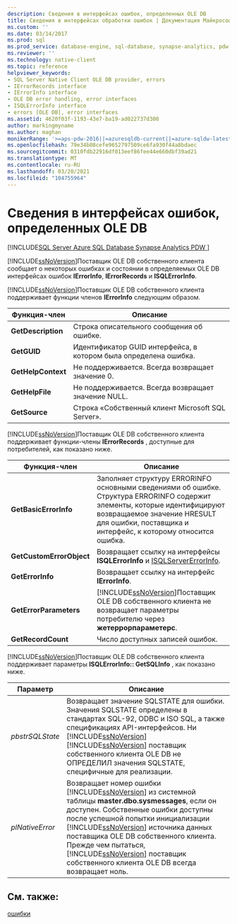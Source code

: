 ```yaml
---
description: Сведения в интерфейсах ошибок, определенных OLE DB
title: Сведения в интерфейсах обработки ошибок | Документация Майкрософт
ms.custom: ''
ms.date: 03/14/2017
ms.prod: sql
ms.prod_service: database-engine, sql-database, synapse-analytics, pdw
ms.reviewer: ''
ms.technology: native-client
ms.topic: reference
helpviewer_keywords:
- SQL Server Native Client OLE DB provider, errors
- IErrorRecords interface
- IErrorInfo interface
- OLE DB error handling, error interfaces
- ISQLErrorInfo interface
- errors [OLE DB], error interfaces
ms.assetid: 4620f03f-1193-43e7-ba19-ad022737d300
author: markingmyname
ms.author: maghan
monikerRange: '>=aps-pdw-2016||=azuresqldb-current||=azure-sqldw-latest||>=sql-server-2016||>=sql-server-linux-2017||=azuresqldb-mi-current'
ms.openlocfilehash: 79e34b08cefe9652797509ce6fa930f44a8bdaec
ms.sourcegitcommit: 0310fdb22916df013eef86fee44e660dbf39ad21
ms.translationtype: MT
ms.contentlocale: ru-RU
ms.lasthandoff: 03/20/2021
ms.locfileid: "104755964"
---
```

# <a name="information-in-ole-db-defined-error-interfaces"></a>Сведения в интерфейсах ошибок, определенных OLE DB
[!INCLUDE[SQL Server Azure SQL Database Synapse Analytics PDW ](../../includes/applies-to-version/sql-asdb-asdbmi-asa-pdw.md)]

  [!INCLUDE[ssNoVersion](../../includes/ssnoversion-md.md)]Поставщик OLE DB собственного клиента сообщает о некоторых ошибках и состоянии в определяемых OLE DB интерфейсах ошибок **IErrorInfo**, **IErrorRecords** и **ISQLErrorInfo**.  
  
 [!INCLUDE[ssNoVersion](../../includes/ssnoversion-md.md)]Поставщик OLE DB собственного клиента поддерживает функции членов **IErrorInfo** следующим образом.  
  
|Функция-член|Описание|  
|---------------------|-----------------|  
|**GetDescription**|Строка описательного сообщения об ошибке.|  
|**GetGUID**|Идентификатор GUID интерфейса, в котором была определена ошибка.|  
|**GetHelpContext**|Не поддерживается. Всегда возвращает значение 0.|  
|**GetHelpFile**|Не поддерживается. Всегда возвращает значение NULL.|  
|**GetSource**|Строка «Собственный клиент Microsoft SQL Server».|  
  
 [!INCLUDE[ssNoVersion](../../includes/ssnoversion-md.md)]Поставщик OLE DB собственного клиента поддерживает функции-члены **IErrorRecords** , доступные для потребителей, как показано ниже.  
  
|Функция-член|Описание|  
|---------------------|-----------------|  
|**GetBasicErrorInfo**|Заполняет структуру ERRORINFO основными сведениями об ошибке. Структура ERRORINFO содержит элементы, которые идентифицируют возвращаемое значение HRESULT для ошибки, поставщика и интерфейс, к которому относится ошибка.|  
|**GetCustomErrorObject**|Возвращает ссылку на интерфейсы **ISQLErrorInfo** и [ISQLServerErrorInfo](../native-client-ole-db-interfaces/isqlservererrorinfo-geterrorinfo-ole-db.md).|  
|**GetErrorInfo**|Возвращает ссылку на интерфейс **IErrorInfo**.|  
|**GetErrorParameters**|[!INCLUDE[ssNoVersion](../../includes/ssnoversion-md.md)]Поставщик OLE DB собственного клиента не возвращает параметры потребителю через **жетеррорпараметерс**.|  
|**GetRecordCount**|Число доступных записей ошибок.|  
  
 [!INCLUDE[ssNoVersion](../../includes/ssnoversion-md.md)]Поставщик OLE DB собственного клиента поддерживает параметры **ISQLErrorInfo:: GetSQLInfo** , как показано ниже.  
  
|Параметр|Описание|  
|---------------|-----------------|  
|*pbstrSQLState*|Возвращает значение SQLSTATE для ошибки. Значения SQLSTATE определены в стандартах SQL-92, ODBC и ISO SQL, а также спецификациях API-интерфейсов. Ни [!INCLUDE[ssNoVersion](../../includes/ssnoversion-md.md)] [!INCLUDE[ssNoVersion](../../includes/ssnoversion-md.md)] поставщик собственного клиента OLE DB не ОПРЕДЕЛИЛ значения SQLSTATE, специфичные для реализации.|  
|*plNativeError*|Возвращает номер ошибки [!INCLUDE[ssNoVersion](../../includes/ssnoversion-md.md)] из системной таблицы **master.dbo.sysmessages**, если он доступен. Собственные ошибки доступны после успешной попытки инициализации [!INCLUDE[ssNoVersion](../../includes/ssnoversion-md.md)] источника данных поставщика OLE DB собственного клиента. Прежде чем пытаться, [!INCLUDE[ssNoVersion](../../includes/ssnoversion-md.md)] поставщик собственного клиента OLE DB всегда возвращает ноль.|  
  
## <a name="see-also"></a>См. также:  
 [ошибки](../../relational-databases/native-client-ole-db-errors/errors.md)  
  
